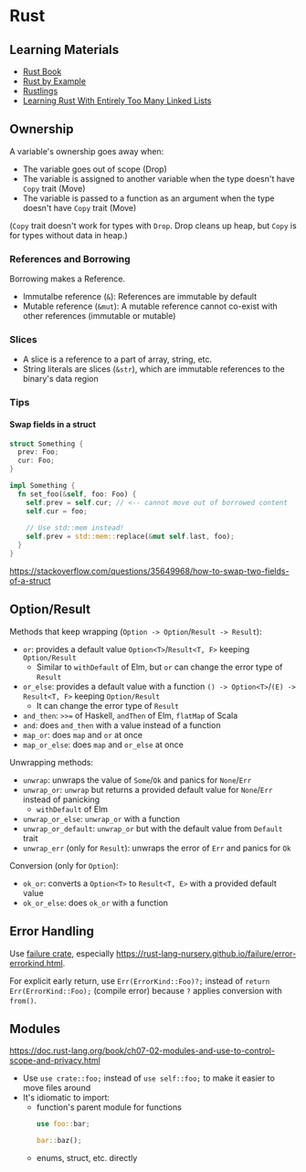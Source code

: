 # Rust

## Learning Materials

- [Rust Book](https://doc.rust-lang.org/book/)
- [Rust by Example](https://doc.rust-lang.org/rust-by-example/)
- [Rustlings](https://github.com/rust-lang/rustlings)
- [Learning Rust With Entirely Too Many Linked Lists](http://cglab.ca/~abeinges/blah/too-many-lists/book/README.html)

## Ownership

A variable's ownership goes away when:

- The variable goes out of scope (Drop)
- The variable is assigned to another variable when the type doesn't have `Copy` trait (Move)
- The variable is passed to a function as an argument when the type doesn't have `Copy` trait (Move)

(`Copy` trait doesn't work for types with `Drop`. Drop cleans up heap, but `Copy` is for types without data in heap.)

### References and Borrowing

Borrowing makes a Reference.

- Immutalbe reference (`&`): References are immutable by default
- Mutable reference (`&mut`): A mutable reference cannot co-exist with other references (immutable or mutable)

### Slices

- A slice is a reference to a part of array, string, etc.
- String literals are slices (`&str`), which are immutable references to the binary's data region

### Tips

#### Swap fields in a struct

```rs
struct Something {
  prev: Foo;
  cur: Foo;
}

impl Something {
  fn set_foo(&self, foo: Foo) {
    self.prev = self.cur; // <-- cannot move out of borrowed content
    self.cur = foo;
    
    // Use std::mem instead!
    self.prev = std::mem::replace(&mut self.last, foo);
  }
}
```

https://stackoverflow.com/questions/35649968/how-to-swap-two-fields-of-a-struct

## Option/Result

Methods that keep wrapping (`Option -> Option`/`Result -> Result`):

- `or`: provides a default value `Option<T>`/`Result<T, F>` keeping `Option/Result`
  - Similar to `withDefault` of Elm, but `or` can change the error type of `Result`
- `or_else`: provides a default value with a function `() -> Option<T>`/`(E) -> Result<T, F>` keeping `Option/Result`
  - It can change the error type of `Result`
- `and_then`: `>>=` of Haskell, `andThen` of Elm, `flatMap` of Scala
- `and`: does `and_then` with a value instead of a function
- `map_or`: does `map` and `or` at once
- `map_or_else`: does `map` and `or_else` at once

Unwrapping methods:

- `unwrap`: unwraps the value of `Some`/`Ok` and panics for `None`/`Err`
- `unwrap_or`: `unwrap` but returns a provided default value for `None`/`Err` instead of panicking
  - `withDefault` of Elm
- `unwrap_or_else`: `unwrap_or` with a function
- `unwrap_or_default`: `unwrap_or` but with the default value from `Default` trait
- `unwrap_err` (only for `Result`): unwraps the error of `Err` and panics for `Ok`

Conversion (only for `Option`):

- `ok_or`: converts a `Option<T>` to `Result<T, E>` with a provided default value
- `ok_or_else`: does `ok_or` with a function

## Error Handling

Use [failure crate](https://github.com/rust-lang-nursery/failure), especially https://rust-lang-nursery.github.io/failure/error-errorkind.html.

For explicit early return, use `Err(ErrorKind::Foo)?;` instead of `return Err(ErrorKind::Foo);` (compile error) because `?` applies conversion with `from()`.

## Modules

https://doc.rust-lang.org/book/ch07-02-modules-and-use-to-control-scope-and-privacy.html

- Use `use crate::foo;` instead of `use self::foo;` to make it easier to move files around
- It's idiomatic to import:
  - function's parent module for functions
    ```rs
    use foo::bar;
    
    bar::baz();
    ```
  - enums, struct, etc. directly
